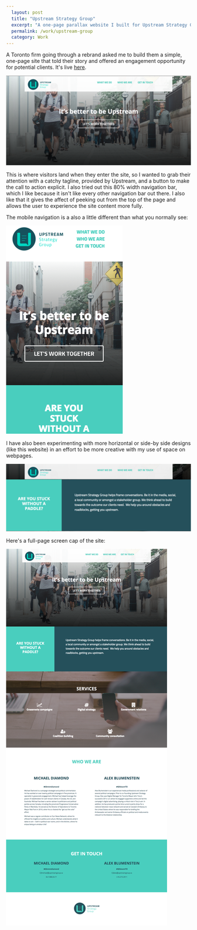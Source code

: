 ```yaml
---
  layout: post
  title: "Upstream Strategy Group"
  excerpt: "A one-page parallax website I built for Upstream Strategy Group in December 2015."
  permalink: /work/upstream-group
  category: Work
---
```


A Toronto firm going through a rebrand asked me to build them a simple, one-page site that told their story and offered an engagement opportunity for potential clients. It's live <a href="http://upstreamgroup.ca/">here</a>.

<img src="/assets/first-panel.png">

This is where visitors land when they enter the site, so I wanted to grab their attention with a catchy tagline, provided by Upstream, and a button to make the call to action explicit. I also tried out this 80% width navigation bar, which I like because it isn't like every other navigation bar out there. I also like that it gives the affect of peeking out from the top of the page and allows the user to experience the site content more fully.

The mobile navigation is a also a little different than what you normally see:

<img src="/assets/mobile-upstream.png">

I have also been experimenting with more horizontal or side-by side designs (like this website) in an effort to be more creative with my use of space on webpages.

<img src="/assets/second-panel.png">

Here's a full-page screen cap of the site:

<img src="/assets/upstream-full.png">



